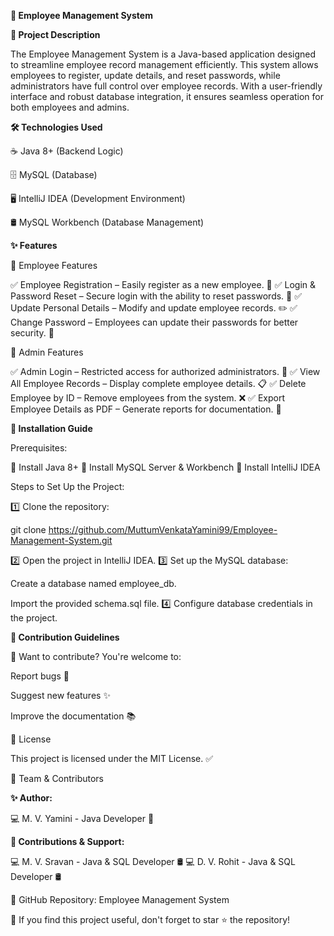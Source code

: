**🚀 Employee Management System**

**📌 Project Description**

The Employee Management System is a Java-based application designed to streamline employee record management efficiently. This system allows employees to register, update details, and reset passwords, while administrators have full control over employee records. With a user-friendly interface and robust database integration, it ensures seamless operation for both employees and admins.

**🛠️ Technologies Used**

☕ Java 8+ (Backend Logic)

🗄️ MySQL (Database)

🖥️ IntelliJ IDEA (Development Environment)

🛢️ MySQL Workbench (Database Management)

**✨ Features**

👤 Employee Features

✅ Employee Registration – Easily register as a new employee. 📝
✅ Login & Password Reset – Secure login with the ability to reset passwords. 🔑
✅ Update Personal Details – Modify and update employee records. ✏️
✅ Change Password – Employees can update their passwords for better security. 🔄

🔐 Admin Features

✅ Admin Login – Restricted access for authorized administrators. 🔑
✅ View All Employee Records – Display complete employee details. 📋
✅ Delete Employee by ID – Remove employees from the system. ❌
✅ Export Employee Details as PDF – Generate reports for documentation. 📄

**🚀 Installation Guide**

Prerequisites:

📌 Install Java 8+
📌 Install MySQL Server & Workbench
📌 Install IntelliJ IDEA

Steps to Set Up the Project:

1️⃣ Clone the repository:

git clone https://github.com/MuttumVenkataYamini99/Employee-Management-System.git

2️⃣ Open the project in IntelliJ IDEA.
3️⃣ Set up the MySQL database:

Create a database named employee_db.

Import the provided schema.sql file.
4️⃣ Configure database credentials in the project.

**🤝 Contribution Guidelines**

🚀 Want to contribute? You're welcome to:

Report bugs 🐞

Suggest new features ✨

Improve the documentation 📚

📜 License

This project is licensed under the MIT License. ✅

👥 Team & Contributors

**✨ Author:**

💻 M. V. Yamini - Java Developer 🚀

**🤝 Contributions & Support:**

💻 M. V. Sravan - Java & SQL Developer 🛢️
💻 D. V. Rohit - Java & SQL Developer 🛢️

🔗 GitHub Repository: Employee Management System

🌟 If you find this project useful, don't forget to star ⭐ the repository!
